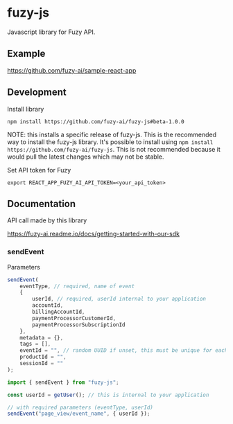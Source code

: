 # fuzy-js
Javascript library for Fuzy API.

## Example
https://github.com/fuzy-ai/sample-react-app

## Development

Install library
```shell
npm install https://github.com/fuzy-ai/fuzy-js#beta-1.0.0
```
NOTE: this installs a specific release of fuzy-js. This is the recommended way to install the fuzy-js library. 
It's possible to install using `npm install https://github.com/fuzy-ai/fuzy-js`. This is not recommended because it 
would pull the latest changes which may not be stable.

Set API token for Fuzy
```shell
export REACT_APP_FUZY_AI_API_TOKEN=<your_api_token>
```

## Documentation
API call made by this library

https://fuzy-ai.readme.io/docs/getting-started-with-our-sdk

### sendEvent
Parameters
```js
sendEvent(    
    eventType, // required, name of event
    {
        userId, // required, userId internal to your application
        accountId,
        billingAccountId,
        paymentProcessorCustomerId,
        paymentProcessorSubscriptionId 
    }, 
    metadata = {},
    tags = [],
    eventId = "", // random UUID if unset, this must be unique for each event
    productId = "",
    sessionId = ""
);
```

```js
import { sendEvent } from "fuzy-js";

const userId = getUser(); // this is internal to your application

// with required parameters (eventType, userId)
sendEvent("page_view/event_name", { userId });
```
